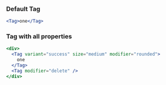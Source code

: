 ### Default Tag

```jsx
<Tag>one</Tag>
```

### Tag with all properties

```jsx
<div>
  <Tag variant="success" size="medium" modifier="rounded">
    one
  </Tag>
  <Tag modifier="delete" />
</div>
```
